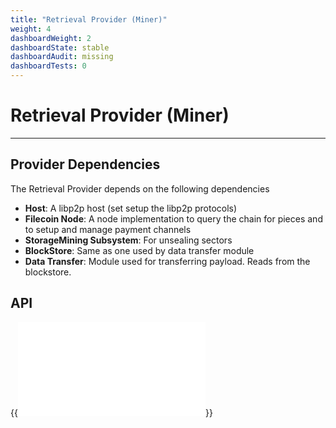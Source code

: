 ```yaml
---
title: "Retrieval Provider (Miner)"
weight: 4
dashboardWeight: 2
dashboardState: stable
dashboardAudit: missing
dashboardTests: 0
---
```


# Retrieval Provider (Miner)
---

## Provider Dependencies

The Retrieval Provider depends on the following dependencies

- **Host**: A libp2p host (set setup the libp2p protocols)
- **Filecoin Node**: A node implementation to query the chain for pieces and to setup and manage payment channels
- **StorageMining Subsystem**: For unsealing sectors
- **BlockStore**: Same as one used by data transfer module
- **Data Transfer**: Module used for transferring payload. Reads from the blockstore.

## API

{{<embed src="/modules/go-fil-markets/retrievalmarket/provider.go"  lang="go">}}
